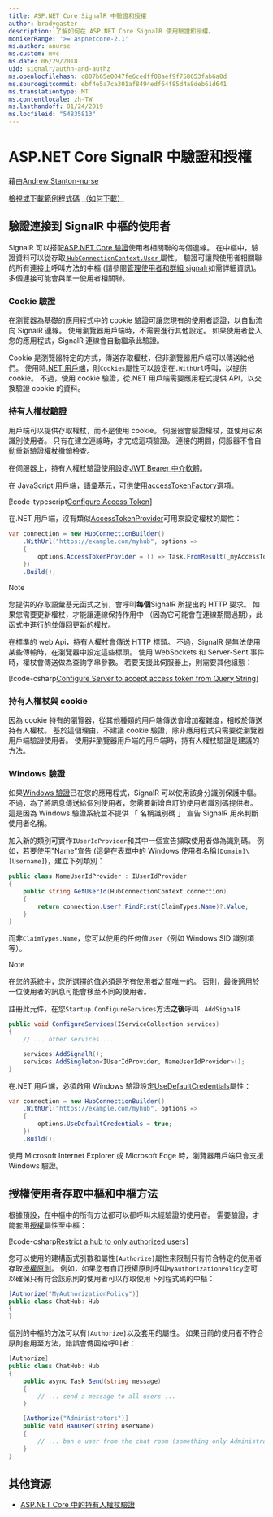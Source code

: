 ```yaml
---
title: ASP.NET Core SignalR 中驗證和授權
author: bradygaster
description: 了解如何在 ASP.NET Core SignalR 使用驗證和授權。
monikerRange: '>= aspnetcore-2.1'
ms.author: anurse
ms.custom: mvc
ms.date: 06/29/2018
uid: signalr/authn-and-authz
ms.openlocfilehash: c807b65e0047fe6cedff08aef9f758653fab6a0d
ms.sourcegitcommit: ebf4e5a7ca301af8494edf64f85d4a8deb61d641
ms.translationtype: MT
ms.contentlocale: zh-TW
ms.lasthandoff: 01/24/2019
ms.locfileid: "54835813"
---
```

# <a name="authentication-and-authorization-in-aspnet-core-signalr"></a>ASP.NET Core SignalR 中驗證和授權

藉由[Andrew Stanton-nurse](https://twitter.com/anurse)

[檢視或下載範例程式碼](https://github.com/aspnet/Docs/tree/master/aspnetcore/signalr/authn-and-authz/sample/) [（如何下載）](xref:index#how-to-download-a-sample)

## <a name="authenticate-users-connecting-to-a-signalr-hub"></a>驗證連接到 SignalR 中樞的使用者

SignalR 可以搭配[ASP.NET Core 驗證](xref:security/authentication/identity)使用者相關聯的每個連線。 在中樞中，驗證資料可以從存取[ `HubConnectionContext.User` ](/dotnet/api/microsoft.aspnetcore.signalr.hubconnectioncontext.user)屬性。 驗證可讓與使用者相關聯的所有連接上呼叫方法的中樞 (請參閱[管理使用者和群組 signalr](xref:signalr/groups)如需詳細資訊)。 多個連接可能會與單一使用者相關聯。

### <a name="cookie-authentication"></a>Cookie 驗證

在瀏覽器為基礎的應用程式中的 cookie 驗證可讓您現有的使用者認證，以自動流向 SignalR 連線。 使用瀏覽器用戶端時，不需要進行其他設定。 如果使用者登入您的應用程式，SignalR 連線會自動繼承此驗證。

Cookie 是瀏覽器特定的方式，傳送存取權杖，但非瀏覽器用戶端可以傳送給他們。 使用時[.NET 用戶端](xref:signalr/dotnet-client)，則`Cookies`屬性可以設定在`.WithUrl`呼叫，以提供 cookie。 不過，使用 cookie 驗證，從.NET 用戶端需要應用程式提供 API，以交換驗證 cookie 的資料。

### <a name="bearer-token-authentication"></a>持有人權杖驗證

用戶端可以提供存取權杖，而不是使用 cookie。 伺服器會驗證權杖，並使用它來識別使用者。 只有在建立連線時，才完成這項驗證。 連接的期間，伺服器不會自動重新驗證權杖撤銷檢查。

在伺服器上，持有人權杖驗證使用設定[JWT Bearer 中介軟體](/dotnet/api/microsoft.extensions.dependencyinjection.jwtbearerextensions.addjwtbearer)。

在 JavaScript 用戶端，語彙基元，可供使用[accessTokenFactory](xref:signalr/configuration#configure-bearer-authentication)選項。

[!code-typescript[Configure Access Token](authn-and-authz/sample/wwwroot/js/chat.ts?range=63-65)]

在.NET 用戶端，沒有類似[AccessTokenProvider](xref:signalr/configuration#configure-bearer-authentication)可用來設定權杖的屬性：

```csharp
var connection = new HubConnectionBuilder()
    .WithUrl("https://example.com/myhub", options =>
    { 
        options.AccessTokenProvider = () => Task.FromResult(_myAccessToken);
    })
    .Build();
```

> [!NOTE]
> 您提供的存取語彙基元函式之前，會呼叫**每個**SignalR 所提出的 HTTP 要求。 如果您需要更新權杖，才能讓連線保持作用中 （因為它可能會在連線期間過期），此函式中進行的並傳回更新的權杖。

在標準的 web Api，持有人權杖會傳送 HTTP 標頭。 不過，SignalR 是無法使用某些傳輸時，在瀏覽器中設定這些標頭。 使用 WebSockets 和 Server-Sent 事件時，權杖會傳送做為查詢字串參數。 若要支援此伺服器上，則需要其他組態：

[!code-csharp[Configure Server to accept access token from Query String](authn-and-authz/sample/Startup.cs?name=snippet)]

### <a name="cookies-vs-bearer-tokens"></a>持有人權杖與 cookie 

因為 cookie 特有的瀏覽器，從其他種類的用戶端傳送會增加複雜度，相較於傳送持有人權杖。 基於這個理由，不建議 cookie 驗證，除非應用程式只需要從瀏覽器用戶端驗證使用者。 使用非瀏覽器用戶端的用戶端時，持有人權杖驗證是建議的方法。

### <a name="windows-authentication"></a>Windows 驗證

如果[Windows 驗證](xref:security/authentication/windowsauth)已在您的應用程式，SignalR 可以使用該身分識別保護中樞。 不過，為了將訊息傳送給個別使用者，您需要新增自訂的使用者識別碼提供者。 這是因為 Windows 驗證系統並不提供 「 名稱識別碼 」 宣告 SignalR 用來判斷使用者名稱。

加入新的類別可實作`IUserIdProvider`和其中一個宣告擷取使用者做為識別碼。 例如，若要使用"Name"宣告 (這是在表單中的 Windows 使用者名稱`[Domain]\[Username]`)，建立下列類別：

```csharp
public class NameUserIdProvider : IUserIdProvider
{
    public string GetUserId(HubConnectionContext connection)
    {
        return connection.User?.FindFirst(ClaimTypes.Name)?.Value;
    }
}
```

而非`ClaimTypes.Name`，您可以使用的任何值`User`（例如 Windows SID 識別項等）。

> [!NOTE]
> 在您的系統中，您所選擇的值必須是所有使用者之間唯一的。 否則，最後適用於一位使用者的訊息可能會移至不同的使用者。

註冊此元件，在您`Startup.ConfigureServices`方法**之後**呼叫 `.AddSignalR`

```csharp
public void ConfigureServices(IServiceCollection services)
{
    // ... other services ...

    services.AddSignalR();
    services.AddSingleton<IUserIdProvider, NameUserIdProvider>();
}
```

在.NET 用戶端，必須啟用 Windows 驗證設定[UseDefaultCredentials](/dotnet/api/microsoft.aspnetcore.http.connections.client.httpconnectionoptions.usedefaultcredentials)屬性：

```csharp
var connection = new HubConnectionBuilder()
    .WithUrl("https://example.com/myhub", options =>
    {
        options.UseDefaultCredentials = true;
    })
    .Build();
```

使用 Microsoft Internet Explorer 或 Microsoft Edge 時，瀏覽器用戶端只會支援 Windows 驗證。

## <a name="authorize-users-to-access-hubs-and-hub-methods"></a>授權使用者存取中樞和中樞方法

根據預設，在中樞中的所有方法都可以都呼叫未經驗證的使用者。 需要驗證，才能套用[授權](/dotnet/api/microsoft.aspnetcore.authorization.authorizeattribute)屬性至中樞：

[!code-csharp[Restrict a hub to only authorized users](authn-and-authz/sample/Hubs/ChatHub.cs?range=8-10,32)]

您可以使用的建構函式引數和屬性`[Authorize]`屬性來限制只有符合特定的使用者存取[授權原則](xref:security/authorization/policies)。 例如，如果您有自訂授權原則呼叫`MyAuthorizationPolicy`您可以確保只有符合該原則的使用者可以存取使用下列程式碼的中樞：

```csharp
[Authorize("MyAuthorizationPolicy")]
public class ChatHub: Hub
{
}
```

個別的中樞的方法可以有`[Authorize]`以及套用的屬性。 如果目前的使用者不符合原則套用至方法，錯誤會傳回給呼叫者：

```csharp
[Authorize]
public class ChatHub: Hub
{
    public async Task Send(string message)
    {
        // ... send a message to all users ...
    }

    [Authorize("Administrators")]
    public void BanUser(string userName)
    {
        // ... ban a user from the chat room (something only Administrators can do) ...
    }
}
```

## <a name="additional-resources"></a>其他資源

* [ASP.NET Core 中的持有人權杖驗證](https://blogs.msdn.microsoft.com/webdev/2016/10/27/bearer-token-authentication-in-asp-net-core/)
